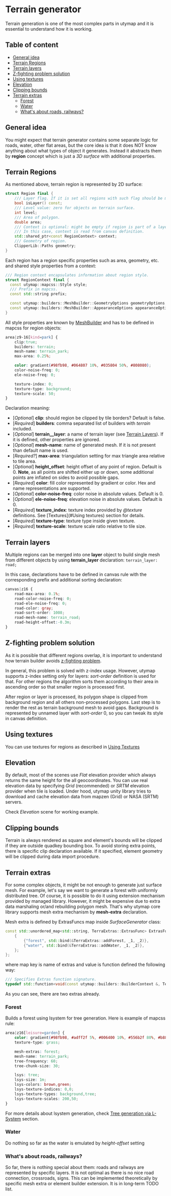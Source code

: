 # Terrain generator

Terrain generation is one of the most complex parts in utymap and it is essential to understand how it is working.

## Table of content

- [General idea](#general-idea)
- [Terrain Regions](#terrain-regions)
- [Terrain layers](#terrain-layers)
- [Z-fighting problem solution](#z-fighting-problem-solution)
- [Using textures](#using-textures)
- [Elevation](#elevation)
- [Clipping bounds](#clipping-bounds)
- [Terrain extras](#terrain-extras)
	- [Forest](#forest)
	- [Water](#water)
	- [What's about roads, railways?](#whats-about-roads-railways)

## General idea

You might expect that terrain generator contains some separate logic for roads, water, other flat areas, but the core idea is that it does NOT know anything about what types of object it generates. Instead it abstracts them by __region__ concept which is just a _3D surface_ with additional properties.

## Terrain Regions

As mentioned above, terrain region is represented by 2D surface:

``` C++
struct Region final {
    /// Layer flag. If it is set all regions with such flag should be merged together.
    bool isLayer() const;
    /// Level value: zero for objects on terrain surface.
    int level;
    /// Area of polygon.
    double area;
    /// Context is optional: might be empty if region is part of a layer.
    /// In this case, context is read from canvas definition.
    std::shared_ptr<const RegionContext> context;
    /// Geometry of region.
    ClipperLib::Paths geometry;
}
```

Each region has a region specific properties such as area, geometry, etc. and shared style properties from a context:

``` C++
/// Region context encapsulates information about region style.
struct RegionContext final {
  const utymap::mapcss::Style style;
  /// Prefix in mapcss.
  const std::string prefix;

  const utymap::builders::MeshBuilder::GeometryOptions geometryOptions;
  const utymap::builders::MeshBuilder::AppearanceOptions appearanceOptions;
}
```
All style properties are known by [MeshBuilder](core/src/builders/MeshBuilder.hpp) and has to be defined in mapcss for region objects:

``` CSS
area|z9-16[kind=park] {
	clip:true;
    builders: terrain;
    mesh-name: terrain_park;
	max-area: 0.25%;

    color: gradient(#98fb98, #064807 10%, #035804 50%, #808080);
    color-noise-freq: 0;
    ele-noise-freq: 0;

    texture-index: 0;
    texture-type: background;
    texture-scale: 50;
}
```

Declaration meaning:
* [_Optional_] __clip__: should region be clipped by tile borders? Default is false.
* [_Required_] __builders__: comma separated list of builders with _terrain_ included.
* [_Optional_] __terrain__layer__: a name of terrain layer (see [Terrain Layers](#Terrain_Layers)). If it is defined, other properties are ignored.
* [_Optional_] __mesh-name__: name of generated mesh. If it is not present than default name is used.
* [_Required?_] __max-area__: triangulation setting for max triangle area relative to tile area.
* [_Optional_] __height_offset__: height offset of any point of region. Default is 0. __Note__, as all points are shifted either up or down, some additional points are inflated on sides to avoid possible gaps.
* [_Required_] __color__: fill color represented by gradient or color. Hex and name representations are supported.
* [_Optional_] __color-noise-freq__: color noise in absolute values. Default is 0.
* [_Optional_] __ele-noise-freq__: elevation noise in absolute values. Default is 0.
* [_Required_] __texture_index__: texture index provided by _@texture_ definitions. See [Textures](#Using textures) section for details.
* [_Required_] __texture-type__: texture type inside given texture.
* [_Required_] __texture-scale__: texture scale ratio relative to tile size.

## Terrain layers

Multiple regions can be merged into one __layer__ object to build single mesh from different objects by using __terrain_layer__ declaration: `terrain_layer: road;`

In this case, declarations have to be defined in canvas rule with the corresponding prefix and additional sorting declaration:

``` CSS
canvas|z16 {
    road-max-area: 0.1%;
    road-color-noise-freq: 0;
    road-ele-noise-freq: 0;
    road-color: gray;
    road-sort-order: 1008;
    road-mesh-name: terrain_road;
    road-height-offset:-0.3m;
}
```

## Z-fighting problem solution

As it is possible that different regions overlap, it is important to understand how terrain builder avoids [z-fighting problem](https://en.wikipedia.org/wiki/Z-fighting).

In general, this problem is solved with z-index usage. However, utymap supports z-index setting only for layers: _sort-order_ definition is used for that. For other regions the algorithm sorts them according to their area in ascending order so that smaller region is processed first.

After region or layer is processed, its polygon shape is clipped from background region and all others non-processed polygons. Last step is to render the rest as terrain background mesh to avoid gaps. Background is represented by unnamed layer with _sort-order_ 0, so you can tweak its style in canvas definition.

## Using textures

You can use textures for regions as described in [Using  Textures](texture.md)

## Elevation

By default, most of the scenes use _Flat_ elevation provider which always returns the same height for the all geocoordinates.
You can use real elevation data by specifying _Grid_ (recommended) or _SRTM_ elevation provider when tile is loaded. Under hood, utymap unity library tries to download and cache elevation data from mapzen (Grid) or NASA (SRTM) servers.

Check _Elevation_ scene for working example.

## Clipping bounds

Terrain is always rendered as square and element's bounds will be clipped if they are outside quadkey bounding box. To avoid storing extra points, there is specific clip declaration available. If it specified, element geometry will be clipped during data import procedure.

## Terrain extras

For some complex objects, it might be not enough to generate just surface mesh. For example, let's say we want to generate a forest with uniformly distributed tree. Of course, it is possible to do it using extension mechanism provided by managed library. However, it might be expensive due to extra data marshaling or/and rebuilding polygon mesh. That's why utymap core library supports mesh extra mechanism by __mesh-extra__ declaration.

Mesh extra is defined by ExtrasFuncs map inside _SurfaceGenerator_ class:

```C++
const std::unordered_map<std::string, TerraExtras::ExtrasFunc> ExtrasFuncs =
    {
        {"forest", std::bind(&TerraExtras::addForest, _1, _2)},
        {"water", std::bind(&TerraExtras::addWater, _1, _2)},
    };
};
```
where map key is name of extras and value is function defined the following way:

```C++
/// Specifies Extras function signature.
typedef std::function<void(const utymap::builders::BuilderContext &, TerraExtras::Context &)> ExtrasFunc;
```
As you can see, there are two extras already.

### Forest

Builds a forest using lsystem for tree generation. Here is example of mapcss rule:

```CSS
area|z16[leisure=garden] {
    color: gradient(#98fb98, #adff2f 5%, #006400 10%, #556b2f 80%, #b8860b);
    texture-type: grass;

    mesh-extras: forest;
    mesh-name: terrain_park;
    tree-frequency: 60;
    tree-chunk-size: 30;

    lsys: tree;
    lsys-size: 1m;
    lsys-colors: brown,green;
    lsys-texture-indices: 0,0;
    lsys-texture-types: background,tree;
    lsys-texture-scales: 200,50;
}
```

For more details about lsystem generation, check [Tree generation via L-System](lsystem.md) section.

### Water

Do nothing so far as the water is emulated by _height-offset_ setting

### What's about roads, railways?

So far, there is nothing special about them: roads and railways are represented by specific layers. It is not optimal as there is no nice road connection, crossroads, signs.
This can be implemented theoretically by specific mesh extra or element builder extension. It is in long-term TODO list.
